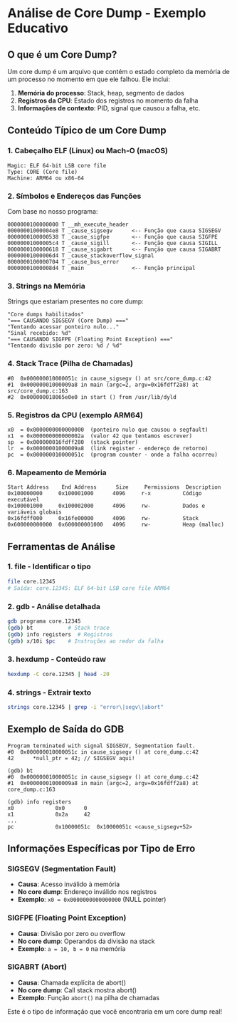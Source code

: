 # Análise de Core Dump - Exemplo Educativo

## O que é um Core Dump?

Um core dump é um arquivo que contém o estado completo da memória de um processo no momento em que ele falhou. Ele inclui:

1. **Memória do processo**: Stack, heap, segmento de dados
2. **Registros da CPU**: Estado dos registros no momento da falha
3. **Informações de contexto**: PID, signal que causou a falha, etc.

## Conteúdo Típico de um Core Dump

### 1. Cabeçalho ELF (Linux) ou Mach-O (macOS)
```
Magic: ELF 64-bit LSB core file
Type: CORE (Core file)
Machine: ARM64 ou x86-64
```

### 2. Símbolos e Endereços das Funções
Com base no nosso programa:
```
0000000100000000 T __mh_execute_header
00000001000004e8 T _cause_sigsegv      <-- Função que causa SIGSEGV
0000000100000538 T _cause_sigfpe       <-- Função que causa SIGFPE
00000001000005c4 T _cause_sigill       <-- Função que causa SIGILL
0000000100000618 T _cause_sigabrt      <-- Função que causa SIGABRT
00000001000006d4 T _cause_stackoverflow_signal
0000000100000704 T _cause_bus_error
00000001000008d4 T _main               <-- Função principal
```

### 3. Strings na Memória
Strings que estariam presentes no core dump:
```
"Core dumps habilitados"
"=== CAUSANDO SIGSEGV (Core Dump) ==="
"Tentando acessar ponteiro nulo..."
"Sinal recebido: %d"
"=== CAUSANDO SIGFPE (Floating Point Exception) ==="
"Tentando divisão por zero: %d / %d"
```

### 4. Stack Trace (Pilha de Chamadas)
```
#0  0x000000010000051c in cause_sigsegv () at src/core_dump.c:42
#1  0x00000001000009a8 in main (argc=2, argv=0x16fdff2a8) at src/core_dump.c:163
#2  0x000000018065e0e0 in start () from /usr/lib/dyld
```

### 5. Registros da CPU (exemplo ARM64)
```
x0  = 0x0000000000000000  (ponteiro nulo que causou o segfault)
x1  = 0x000000000000002a  (valor 42 que tentamos escrever)
sp  = 0x000000016fdff280  (stack pointer)
lr  = 0x00000001000009a8  (link register - endereço de retorno)
pc  = 0x000000010000051c  (program counter - onde a falha ocorreu)
```

### 6. Mapeamento de Memória
```
Start Address    End Address      Size     Permissions  Description
0x100000000     0x100001000      4096     r-x          Código executável
0x100001000     0x100002000      4096     rw-          Dados e variáveis globais
0x16fdff000     0x16fe00000      4096     rw-          Stack
0x600000000000  0x600000001000   4096     rw-          Heap (malloc)
```

## Ferramentas de Análise

### 1. file - Identificar o tipo
```bash
file core.12345
# Saída: core.12345: ELF 64-bit LSB core file ARM64
```

### 2. gdb - Análise detalhada
```bash
gdb programa core.12345
(gdb) bt           # Stack trace
(gdb) info registers  # Registros
(gdb) x/10i $pc    # Instruções ao redor da falha
```

### 3. hexdump - Conteúdo raw
```bash
hexdump -C core.12345 | head -20
```

### 4. strings - Extrair texto
```bash
strings core.12345 | grep -i "error\|segv\|abort"
```

## Exemplo de Saída do GDB

```
Program terminated with signal SIGSEGV, Segmentation fault.
#0  0x000000010000051c in cause_sigsegv () at core_dump.c:42
42      *null_ptr = 42; // SIGSEGV aqui!

(gdb) bt
#0  0x000000010000051c in cause_sigsegv () at core_dump.c:42
#1  0x00000001000009a8 in main (argc=2, argv=0x16fdff2a8) at core_dump.c:163

(gdb) info registers
x0             0x0      0
x1             0x2a     42
...
pc             0x10000051c  0x10000051c <cause_sigsegv+52>
```

## Informações Específicas por Tipo de Erro

### SIGSEGV (Segmentation Fault)
- **Causa**: Acesso inválido à memória
- **No core dump**: Endereço inválido nos registros
- **Exemplo**: `x0 = 0x0000000000000000` (NULL pointer)

### SIGFPE (Floating Point Exception) 
- **Causa**: Divisão por zero ou overflow
- **No core dump**: Operandos da divisão na stack
- **Exemplo**: `a = 10, b = 0` na memória

### SIGABRT (Abort)
- **Causa**: Chamada explícita de abort()
- **No core dump**: Call stack mostra abort()
- **Exemplo**: Função `abort()` na pilha de chamadas

Este é o tipo de informação que você encontraria em um core dump real!
